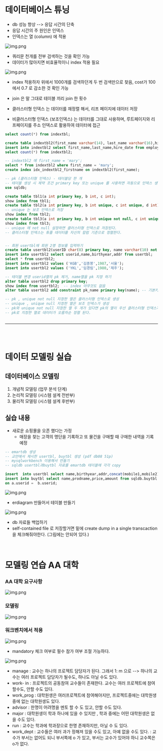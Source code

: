 
# 데이터베이스 튜닝
- db 성능 향상 --> 응답 시간의 단축
- 응답 시간의 주 원인은 인덱스
- 인덱스는 열 (column) 에 적용

![img.png](../picture/dbindex01.png)

- 쿼리문 천개를 전부 검색하는 것을 확인 가능
- 데이터가 많아지면 비효율적이니 index 적용 필요

![img.png](../picture/dbindex02.png)
- index 적용하자 위에서 1000개를 검색하던게 두 번 검색만으로 찾음, cost가 100 에서 0.7 로 감소한 것 확인 가능
- join 은 말 그대로 테이블 끼리 join 한 횟수

- 클러스터형 인덱스 는 데이터를 재정렬 해서, 리프 페이지에 데이터 저장
- 비클러스터형 인덱스 (보조인덱스) 는 데이터를 그대로 사용하며, 루트페이지와 리프페이지를 주소 인덱스로 활용하여 데이터에 접근

```sql
select count(*) from indextbl;

create table indextbl2(first_name varchar(14), last_name varchar(16),hire_date date);
insert into indextbl2 select first_name,last_name,hire_date from employees.employees limit 1000;
select count(*) from indextbl2;

-- indextbl2 에 first_name = 'mary';
select * from indextbl2 where first_name = 'mary';
create index idx_indextbl2_firstname on indextbl2(first_name);

-- pk (클러스터형 인덱스) - 테이블당 한 개
-- 테이블 생성 시 제약 조건 primary key 또는 unique 를 사용하면 자동으로 인덱스 생성
use sqldb;

create table tbl1(a int primary key, b int, c int);
show index from tbl1;
create table tbl2(a int primary key, b int unique, c int unique, d int);
-- unique 는 보조 인덱스로 저장
show index from tbl2;
create table tbl3(a int primary key, b int unique not null, c int unique, d int);
show index from tbl3;
-- unique 에 not null 설정하면 클러스터형 인덱스로 저장된다.
-- 클러스터형 인덱스는 튜플 데이터를 자신의 칼럼 기준으로 정렬한다.


-- 회원 usertbl에 회원 2명 정보를 입력하기
create table usertbl2(userID char(8) primary key, name varchar(10) not null,birthyear int not null, addr char(2) not null);
insert into usertbl2 select userid,name,birthyear,addr from usertbl;
select * from usertbl2;
insert into usertbl2 values ('KGB','김종봉',1987,'서울');
insert into usertbl2 values ('YKL','임경림',1980,'제주');

-- 테이블 변경 userid열의 pk 제거, name열을 pk 지정 하기
alter table usertbl2 drop primary key;
show index from usertbl2;  -- index 아무것도 없음
alter table usertbl2 add constraint pk_name primary key(name); -- 기본키 다시 설정하면 index 생김alter

-- pk , unique not null 지정한 열은 클러스터형 인덱스로 생성
-- unique , unique null 지정한 열은 보조 인덱스가 생성
-- pk와 unique not null 지정한 열 두 개가 있다면 pk의 열이 우선 클러스터형 인덱스가 생성된다.
-- pk로 지정한 열로 데이터가 오름차순 정렬 된다.



```

***
<br>
<br>

# 데이터 모델링 실습
## 데이터베이스 모델링
1. 개념적 모델링 (업무 분석 단계)
2. 논리적 모델링 (시스템 설계 전반부)
3. 물리적 모델링 (시스템 설계 후반부)


## 실습 내용
- 새로운 쇼핑몰을 오픈 했다는 가정
  - 매장을 찾는 고객의 명단을 기록하고 또 물건을 구매할 때 구매한 내역을 기록 예정

```sql
-- emartdb 생성
-- 교안에서 제시한 usertbl, buytbl 생성 (pdf db08 51p)  
-- mysqlworkbench 이용해서 만들기
-- sqldb usertbl과buytbl 자료를 emartdb 테이블에 각각 copy

insert  into usertbl select name,birthyear,addr,concat(mobile1,mobile2) from sqldb.usertbl;
insert into buytbl select name,prodname,price,amount from sqldb.buytbl a join sqldb.usertbl b
on a.userid =  b.userid;

```

![img.png](../picture/dbindex03.png)
- erdiagram 만들어서 테이블 만들기

![img.png](../picture/dbindex04.png)
- db 자료들 백업하기
- self-contained file 로 저장할거면 밑에 create dump in a single transcaction을 체크해줘야한다. (그림에는 안되어 있다.)


<br>

# 모델링 연습 AA 대학

### AA 대학 요구사항

![img.png](../picture/requireAA.png)


 ### 모델링
![img.png](../picture/aadiagram.png)

                 

### 워크벤치에서 적용

 ![img.png](../picture/aaer02.png)

- mandatory 체크 여부로 필수 참가 여부 조절 가능하다.

 
![img.png](../picture/aaer.png)

- manage : 교수는 하나의 프로젝트 담당자가 된다. 그래서 1: m 으로 --> 하나의 교수는 여러 프로젝트 담당자가 될수도, 하나도 아닐 수도 있다.
- work- in : 프로젝트의 공동참여 교수들이 존재한다. 교수는 여러 프로젝트에 참여할수도, 안할 수도 있다.
- work_prog : 대학원생은 여러프로젝트에 참여해야지만, 프로젝트중에는 대학원생 중에 없는 대학원생도 있다.
- advisor : 한명이 어려명을 멘토 할 수 도 있고, 안할 수도 있다.
- major : 대학원생이 학과 하나에 있을 수 있지만 , 학과 중에는 어떤 대학원생은 없을 수도 있다.
- run : 교수는 학과에 학과장으로 한명 존재하지만, 아닐 수 도 있다.
- work_dept : 교수들은 여러 과가 정해져 있을 수도 있고, 아예 없을 수도 있다.   : 교수가 부서는 없어도 되니 부서쪽에 o 가 있고, 부서는 교수가 있어야 하니 교수쪽은 o가 없다.





